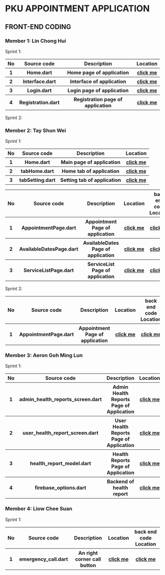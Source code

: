 # PKU APPOINTMENT APPLICATION

## FRONT-END CODING 
### Member 1: Lin Chong Hui
Sprint 1:
<table>

<tr>
<th> No
<th> Source code
<th> Description
<th> Location
</tr>

<tr>
<th> 1
<th> Home.dart
<th> Home page of application
<th><a href="lib/page/home.dart">click me</a>
</tr>

<tr>
<th> 2
<th> Interface.dart
<th> Interface of application
<th><a href="lib/page/interface.dart">click me</a>
</tr>

<tr>
<th> 3
<th>Login.dart
<th> Login page of application
<th><a href="lib/page/login.dart">click me</a>
</tr>

<tr>
<th> 4
<th>Registration.dart
<th> Registration page of application
<th><a href="lib/page/registration.dart">click me</a>
</tr>
</table>

Sprint 2:
<table>

<tr>
<th> No
<th> Source code
<th> Description
<th> Location
</tr>

<tr>
<th> 1
<th> Home.dart
<th> Main page of application
<th><a href="lib/Screen/AppointmentPage.dart">click me</a>
</tr>

<tr>
<th> 2
<th> tabHome.dart
<th> Home tab of application
<th><a href="lib/Screen/AppointmentPage.dart">click me</a>
</tr>

<tr>
<th> 3
<th> tabSetting.dart
<th> Setting tab of application
<th><a href="lib/Screen/AppointmentPage.dart">click me</a>
</tr>



### Member 2: Tay Shun Wei
Sprint 1:
<table>

<tr>
<th> No
<th> Source code
<th> Description
<th> Location
<th> back end code Location
</tr>

<tr>
<th> 1
<th> AppointmentPage.dart
<th> Appointment Page of application
<th><a href="lib/Screen/AppointmentPage.dart">click me</a>
<th><a href="lib/services(TayShunWei%5Cback%20end)/firebase_Appointmentpage.dart">click me</a>
</tr>

<tr>
<th> 2
<th> AvailableDatesPage.dart
<th> AvailableDates Page of application
<th><a href="lib/Screen/AvailableDatesPage.dart">click me</a>
<th><a href="lib/services(TayShunWei%5Cback%20end)/firebase_availableDates.dart">click me</a>
</tr>

<tr>
<th> 3
<th> ServiceListPage.dart
<th> ServiceList Page of application
<th><a href="lib/Screen/ServiceListPage.dart">click me</a>
<th><a href="lib/services(TayShunWei%5Cback%20end)/firebase_service.dart">click me</a>
</tr>
</table>

Sprint 2:
<table>

<tr>
<th> No
<th> Source code
<th> Description
<th> Location
<th> back end code Location
</tr>

<tr>
<th> 1
<th> AppointmentPage.dart
<th> Appointment Page of application
<th><a href="lib/Screen/AppointmentListScreen.dart">click me</a>
<th><a href="lib/services(TayShunWei%5Cback%20end)/firebase_appointmentlist.dart">click me</a>
</tr>
</table>

### Member 3: Aeron Goh Ming Lun
Sprint 1:
<table>

<tr>
<th> No
<th> Source code
<th> Description
<th> Location
</tr>

<tr>
<th> 1
<th> admin_health_reports_screen.dart
<th> Admin Health Reports Page of Application
<th><a href="lib/Screen/admin_health_reports_screen.dart">click me</a>
</tr>


<tr>
<th> 2
<th> user_health_report_screen.dart
<th> User Health Reports Page of Application
<th><a href="lib/Screen/user_health_report_screen.dart">click me</a>
</tr>

<tr>
<th> 3
<th> health_report_model.dart
<th> Health Reports Page of Application
<th><a href="lib/Screen/health_report_model.dart">click me</a>
</tr>

<tr>
<th> 4
<th> firebase_options.dart
<th> Backend of health report
<th><a href="lib/HealthReport(AeronBackEnd)/firebaseoptions.dart">click me</a>
</tr>
</table>


### Member 4: Liow Chee Suan
Sprint 1:
<table>

<tr>
<th> No
<th> Source code
<th> Description
<th> Location
<th> back end code Location
</tr>

<tr>
<th> 1
<th> emergency_call.dart
<th> An right corner call button 
<th><a href="lib/Screen/emergency_call.dart">click me</a>
<th><a href="lib/BackEnd/firebase_readPhoneNum.dart">click me</a>
</tr>
</table>
